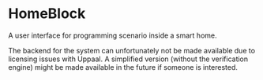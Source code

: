 HomeBlock
=================

A user interface for programming scenario inside a smart home.

The backend for the system can unfortunately not be made available due to licensing issues with Uppaal. 
A simplified version (without the verification engine) might be made available in the future if someone is interested.
